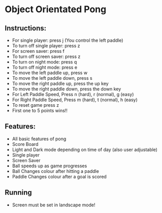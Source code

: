 # Object Orientated Pong
## Instructions:
- For single player: press j (You control the left paddle)
- To turn off single player: press z
- For screen saver: press f
- To turn off screen saver: press z
- To turn on night mode: press q
- To turn off night mode: press e
- To move the left paddle up, press w
- To move the left paddle down, press s
- To move the right paddle up, press the up key
- To move the right paddle down, press the down key
- For Left Paddle Speed, Press n (hard), r (normal), g (easy)
- For Right Paddle Speed, Press m (hard), t (normal), h (easy)
- To reset game press z
- First one to 5 points wins!!
## Features:
- All basic features of pong
- Score Board
- Light and Dark mode depending on time of day (also user adjustable)
- Single player
- Screen Saver
- Ball speeds up as game progresses
- Ball Changes colour after hitting a paddle
- Paddle Changes colour after a goal is scored
## Running
- Screen must be set in landscape mode!

